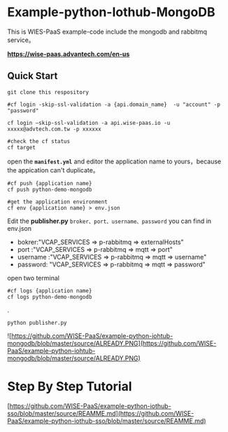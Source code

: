 # Example-python-Iothub-MongoDB


This is WIES-PaaS example-code include the mongodb and rabbitmq service。

**https://wise-paas.advantech.com/en-us**

## Quick Start

    git clone this respository
    
    #cf login -skip-ssl-validation -a {api.domain_name}  -u "account" -p "password"
    
    cf login –skip-ssl-validation -a api.wise-paas.io -u xxxxx@advtech.com.tw -p xxxxxx
    
    #check the cf status
    cf target


open the **`manifest.yml`** and editor the application name to yours，because the appication can't duplicate。

    #cf push {application name}
    cf push python-demo-mongodb
    
    #get the application environment
    cf env {application name} > env.json 
    
    
Edit the **publisher.py** `broker、port、username、password` you can find in env.json

* bokrer:"VCAP_SERVICES => p-rabbitmq => externalHosts"
* port :"VCAP_SERVICES => p-rabbitmq => mqtt => port"
* username :"VCAP_SERVICES => p-rabbitmq => mqtt => username"
* password: "VCAP_SERVICES => p-rabbitmq => mqtt => password"

open two terminal
    
    #cf logs {application name}
    cf logs python-demo-mongodb

.

    python publisher.py

![https://github.com/WISE-PaaS/example-python-iohtub-mongodb/blob/master/source/ALREADY.PNG](https://github.com/WISE-PaaS/example-python-iohtub-mongodb/blob/master/source/ALREADY.PNG)

# Step By Step Tutorial

[https://github.com/WISE-PaaS/example-python-iothub-sso/blob/master/source/REAMME.md](https://github.com/WISE-PaaS/example-python-iothub-sso/blob/master/source/REAMME.md)
